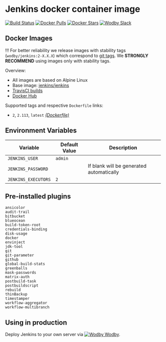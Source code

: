 # Jenkins docker container image

[![Build Status](https://travis-ci.org/wodby/jenkins.svg?branch=master)](https://travis-ci.org/wodby/jenkins)
[![Docker Pulls](https://img.shields.io/docker/pulls/wodby/jenkins.svg)](https://hub.docker.com/r/wodby/jenkins)
[![Docker Stars](https://img.shields.io/docker/stars/wodby/jenkins.svg)](https://hub.docker.com/r/wodby/jenkins)
[![Wodby Slack](http://slack.wodby.com/badge.svg)](http://slack.wodby.com)

## Docker Images

!!! For better reliability we release images with stability tags (`wodby/jenkins:2-X.X.X`) which correspond to [git tags](https://github.com/wodby/jenkins/releases). We **STRONGLY RECOMMEND** using images only with stability tags. 

Overview:

* All images are based on Alpine Linux
* Base image: [jenkins/jenkins](https://hub.docker.com/r/jenkins/jenkins)
* [TravisCI builds](https://travis-ci.org/wodby/jenkins) 
* [Docker Hub](https://hub.docker.com/r/wodby/jenkins)

Supported tags and respective `Dockerfile` links:

* `2`, `2.113`, `latest` [_(Dockerfile)_](https://github.com/wodby/jenkins/tree/master/Dockerfile)

## Environment Variables

| Variable            | Default Value | Description                              |
| ------------------- | ------------- | ---------------------------------------- |
| `JENKINS_USER`      | `admin`       |                                          |
| `JENKINS_PASSWORD`  |               | If blank will be generated automatically |
| `JENKINS_EXECUTORS` | `2`           |                                          |

## Pre-installed plugins

```
ansicolor
audit-trail
bitbucket
blueocean
build-token-root
credentials-binding
disk-usage
docker
envinject
jdk-tool
git
git-parameter
github
global-build-stats
greenballs
mask-passwords
matrix-auth
postbuild-task
postbuildscript
rebuild
thinBackup
timestamper
workflow-aggregator
workflow-multibranch
```

## Using in production

Deploy Jenkins to your own server via [![Wodby](https://www.google.com/s2/favicons?domain=wodby.com) Wodby](https://cloud.wodby.com/stackhub/8f8e26e8-7600-46f9-b476-477e43ed0c1c/overview).